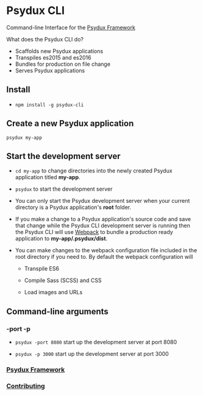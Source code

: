
# Psydux CLI

Command-line Interface for the [Psydux Framework](https://github.com/timurtu/psydux)

What does the Psydux CLI do?

- Scaffolds new Psydux applications
- Transpiles es2015 and es2016
- Bundles for production on file change
- Serves Psydux applications

## Install

- `npm install -g psydux-cli`

## Create a new Psydux application

```
psydux my-app
```

## Start the development server

- `cd my-app` to change directories into the newly created Psydux application titled __my-app__.

- `psydux` to start the development server

- You can only start the Psydux development server when your current directory is a Psydux application's __root__ folder.

- If you make a change to a Psydux application's source code and save that change while the Psydux CLI development
server is running then the Psydux CLI will use [Webpack](https://webpack.github.io) to bundle a production ready application to __my-app/.psydux/dist__.
- You can make changes to the webpack configuration file included in the root directory if you need to. By default the
 webpack configuration will

  - Transpile ES6

  - Compile Sass (SCSS) and CSS

  - Load images and URLs

## Command-line arguments

### -port -p

- `psydux -port 8080` start up the development server at port 8080

- `psydux -p 3000` start up the development server at port 3000

### [Psydux Framework](https://github.com/timurtu/psydux)
### [Contributing](CONTRIBUTING.md)

